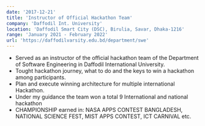 ```yaml
---
date: '2017-12-21'
title: 'Instructor of Official Hackathon Team'
company: 'Daffodil Int. University'
location: 'Daffodil Smart City (DSC), Birulia, Savar, Dhaka-1216'
range: 'January 2021 - February 2022'
url: 'https://daffodilvarsity.edu.bd/department/swe'
---
```


- Served as an instructor of the official hackathon team of the Department of Software Engineering in Daffodil International University.
- Tought hackathon journey, what to do and the keys to win a hackathon among participants.
- Plan and execute winning architecture for multiple international Hackathon.
- Under my guidance the team won a total 9 International and national hackathon 
- CHAMPIONSHIP earned in: NASA APPS CONTEST BANGLADESH, NATIONAL SCIENCE FEST, MIST APPS CONTEST, ICT CARNIVAL etc.
